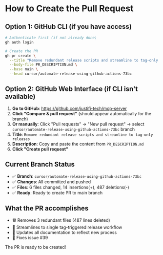 # How to Create the Pull Request

## Option 1: GitHub CLI (if you have access)

```bash
# Authenticate first (if not already done)
gh auth login

# Create the PR
gh pr create \
  --title "Remove redundant release scripts and streamline to tag-only releases" \
  --body-file PR_DESCRIPTION.md \
  --base main \
  --head cursor/automate-release-using-github-actions-73bc
```

## Option 2: GitHub Web Interface (if CLI isn't available)

1. **Go to GitHub**: https://github.com/justifi-tech/mcp-server
2. **Click "Compare & pull request"** (should appear automatically for the branch)
3. **Or manually**: Click "Pull requests" → "New pull request" → select `cursor/automate-release-using-github-actions-73bc` branch
4. **Title**: `Remove redundant release scripts and streamline to tag-only releases`
5. **Description**: Copy and paste the content from `PR_DESCRIPTION.md`
6. **Click "Create pull request"**

## Current Branch Status

- ✅ **Branch**: `cursor/automate-release-using-github-actions-73bc`
- ✅ **Changes**: All committed and pushed
- ✅ **Files**: 6 files changed, 14 insertions(+), 487 deletions(-)
- ✅ **Ready**: Ready to create PR to main branch

## What the PR accomplishes

- 🗑️ Removes 3 redundant files (487 lines deleted)
- 🔧 Streamlines to single tag-triggered release workflow  
- 📝 Updates all documentation to reflect new process
- 🎯 Fixes issue #39

The PR is ready to be created!